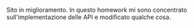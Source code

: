 Sito in miglioramento. In questo homework mi sono concentrato sull'implementazione delle API e modificato qualche cosa.
